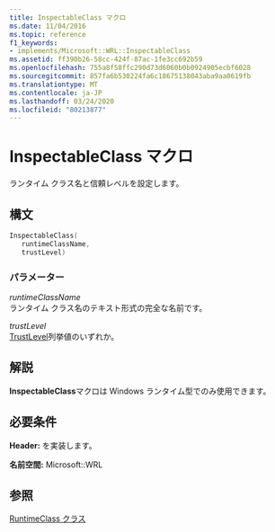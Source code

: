 ```yaml
---
title: InspectableClass マクロ
ms.date: 11/04/2016
ms.topic: reference
f1_keywords:
- implements/Microsoft::WRL::InspectableClass
ms.assetid: ff390b26-58cc-424f-87ac-1fe3cc692b59
ms.openlocfilehash: 755a8f58ffc290d73d6060b0b0924905ecbf6028
ms.sourcegitcommit: 857fa6b530224fa6c18675138043aba9aa0619fb
ms.translationtype: MT
ms.contentlocale: ja-JP
ms.lasthandoff: 03/24/2020
ms.locfileid: "80213877"
---
```

# <a name="inspectableclass-macro"></a>InspectableClass マクロ

ランタイム クラス名と信頼レベルを設定します。

## <a name="syntax"></a>構文

```cpp
InspectableClass(
   runtimeClassName,
   trustLevel)
```

### <a name="parameters"></a>パラメーター

*runtimeClassName*<br/>
ランタイム クラス名のテキスト形式の完全な名前です。

*trustLevel*<br/>
[TrustLevel](/windows/win32/api/inspectable/ne-inspectable-trustlevel)列挙値のいずれか。

## <a name="remarks"></a>解説

**InspectableClass**マクロは Windows ランタイム型でのみ使用できます。

## <a name="requirements"></a>必要条件

**Header:** を実装します。

**名前空間:** Microsoft::WRL

## <a name="see-also"></a>参照

[RuntimeClass クラス](runtimeclass-class.md)
